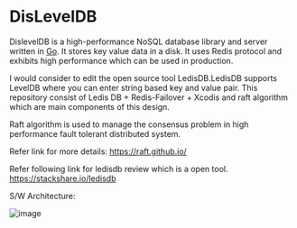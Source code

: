 # DisLevelDB 

DislevelDB is a high-performance NoSQL database library and server written in [Go](http://golang.org). It stores key value data in a disk. It uses Redis protocol and exhibits high performance which can be used in production. 

I would consider to edit the open source tool LedisDB.LedisDB supports LevelDB where you can enter string based key and value pair.
This repository consist of Ledis DB + Redis-Failover + Xcodis and raft algorithm which are main components of this design.

Raft algorithm is used to manage the consensus problem in high performance fault tolerant distributed system.

Refer link for more details:
https://raft.github.io/

Refer following link for ledisdb review which is a open tool.
https://stackshare.io/ledisdb

S/W Architecture:

![image](https://user-images.githubusercontent.com/85771488/121765534-51ef2e00-cb00-11eb-81ed-36e7864a6420.png)










